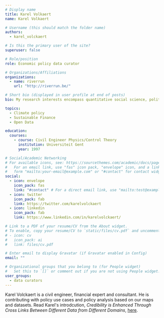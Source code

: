 ```yaml
---
# Display name
title: Karel Volkaert
name: Karel Volkaert

# Username (this should match the folder name)
authors:
  - karel_volckaert

# Is this the primary user of the site?
superuser: false

# Role/position
role: Economic policy data curator 

# Organizations/Affiliations
organizations:
  - name: riverrun
    url: "http://riverrun.be/"

# Short bio (displayed in user profile at end of posts)
bio: My research interests encompass quantitative social science, political analysis and data visualization.

topics:
  - Climate policy
  - Sustainable Finance
  - Open Data

education:
  courses:
    - course: Civil Engineer Physics/Control Theory
      institution: Universiteit Gent
      year: 1997

# Social/Academic Networking
# For available icons, see: https://sourcethemes.com/academic/docs/page-builder/#icons
#   For an email link, use "fas" icon pack, "envelope" icon, and a link in the
#   form "mailto:your-email@example.com" or "#contact" for contact widget.
social:
  - icon: envelope
    icon_pack: fas
    link: "#contact" # For a direct email link, use "mailto:test@example.org".
  - icon: twitter
    icon_pack: fab
    link: https://twitter.com/karelvolckaert
  - icon: linkedin
    icon_pack: fab
    link: https://www.linkedin.com/in/karelvolckaert/

# Link to a PDF of your resume/CV from the About widget.
# To enable, copy your resume/CV to `static/files/cv.pdf` and uncomment the lines below.
# - icon: cv
#   icon_pack: ai
#   link: files/cv.pdf

# Enter email to display Gravatar (if Gravatar enabled in Config)
email: ""

# Organizational groups that you belong to (for People widget)
#   Set this to `[]` or comment out if you are not using People widget.
user_groups:
  - data curators
---
```


Karel Volckaert is a civil engineer, financial expert and consultant. He is contributing with policy use cases and policy analysis based on our maps and datasets. Read Karel's introdcution, *Credibility is Enhanced Through Cross Links Between Different Data from Different Domains*, [here](/post/2021-06-08-data-curator-karel-volckaert/).
